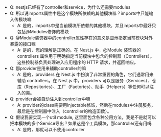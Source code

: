 - Q: nestjs已经有了controller和service，为什么还需要modules
- Q: 所以说imports属性中是这个模块所依赖的其他模块嘛？imports中只能输入传模块嘛
    - A: 是的，imports中是当前模块所依赖的其他模块，并且imports中最好只包括@Modules修饰的模块
- Q: @Module装饰器中的controller属性存在的意义是显示指定当前模块对外暴露的接口嘛
    - A: 是的，您的理解是正确的。在 Nest.js 中，@Module 装饰器的 controllers 属性用于明确指定当前模块中包含的控制器（Controllers）。这些控制器负责处理进入应用程序的 HTTP 请求，并返回响应。
- Q: 那provider是用来辅助controller的嘛
    - A: 是的，providers 在 Nest.js 中扮演了非常重要的角色，它们通常用来辅助 controllers。在 Nest.js 中，providers 可以是服务（Services）、仓库（Repositories）、工厂（Factories）、助手（Helpers）等任何可以注入的类。
- Q: provider会被自动注入到controller中嘛
    - A: provider的class需要用Injectable修饰，然后在modules中注册服务，最后是在控制器中注入（controller的构造函数）。
- Q: 假设我要实现一个util module, 这里面包含各种公用方法，我是不是就可以把本模块的多个Service导出？如果这是个工具模块，那controller还有用吗
    - A: 是的，那就可以不使用controller
